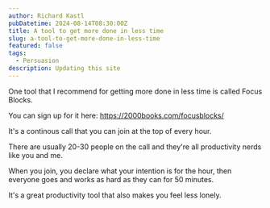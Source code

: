```yaml
---
author: Richard Kastl
pubDatetime: 2024-08-14T08:30:00Z
title: A tool to get more done in less time
slug: a-tool-to-get-more-done-in-less-time
featured: false
tags:
  - Persuasion
description: Updating this site
---
```


One tool that I recommend for getting more done in less time is called Focus Blocks. 

You can sign up for it here: https://2000books.com/focusblocks/

It's a continous call that you can join at the top of every hour. 

There are usually 20-30 people on the call and they're all productivity nerds like you and me. 

When you join, you declare what your intention is for the hour, then everyone goes and works as hard as they can for 50 minutes. 

It's a great productivity tool that also makes you feel less lonely. 